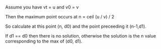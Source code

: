 Assume you have vt = u and v0 = v

Then the maximum point occurs at n = ceil (u / v) / 2

So calculate at this point (n, d0) and the point preceeding it (n-1,d1).

If d1 == d0 then there is no solution, otherwise the solution is the n value
corresponding to the max of (d0, d1).
